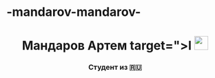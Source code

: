 # -mandarov-mandarov-
<h1 align="center">Мандаров Артем target=">l</a> 
<img src="https://github.com/blackcater/blackcater/raw/main/images/Hi.gif" height="32"/></h1>
<h3 align="center">Студент из 🇷🇺</h3>
